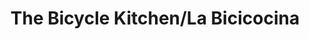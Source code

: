 ---
title: "The Bicycle Kitchen/La Bicicocina"
url: /los-angeles/the-bicycle-kitchen-la-bicicocina/
shop: Fahrrad
---